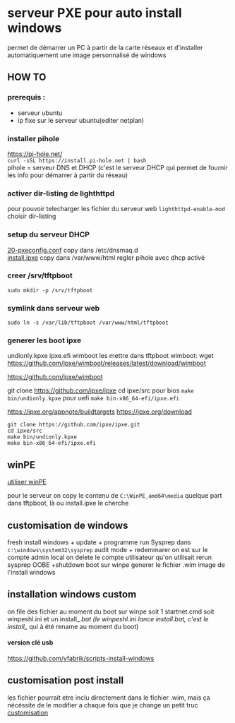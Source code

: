 # serveur PXE pour auto install windows
permet de démarrer un PC à partir de la carte réseaux et d'installer automatiquement une image personnalisé de windows 


## HOW TO
### prerequis :
- serveur ubuntu
- ip fixe sur le serveur ubuntu(editer netplan)

### installer pihole
https://pi-hole.net/  
`curl -sSL https://install.pi-hole.net | bash`  
pihole = serveur DNS et DHCP (c'est le serveur DHCP qui permet de fournir les info pour démarrer à partir du réseau)


### activer dir-listing de lighthttpd 
pour pouvoir telecharger les fichier du serveur web
`lighthttpd-enable-mod`  
choisir dir-listing


### setup du serveur DHCP
[20-pxeconfig.conf](pxe-config/20-pxeconfig.conf) copy dans /etc/dnsmaq.d  
[install.ipxe](pxe-config/install.ipxe) copy dans /var/www/html
regler pihole avec dhcp activé

### creer /srv/tftpboot
`sudo mkdir -p /srv/tftpboot`
### symlink dans serveur web
`sudo ln -s /var/lib/tftpboot /var/www/html/tftpboot`

### generer les boot ipxe
undionly.kpxe
ipxe.efi
wimboot
les mettre dans tftpboot
wimboot:
wget https://github.com/ipxe/wimboot/releases/latest/download/wimboot

https://github.com/ipxe/wimboot

git clone https://github.com/ipxe/ipxe
cd ipxe/src
pour bios `make bin/undionly.kpxe`
pour uefi `make bin-x86_64-efi/ipxe.efi`

https://ipxe.org/appnote/buildtargets
https://ipxe.org/download

```
git clone https://github.com/ipxe/ipxe.git
cd ipxe/src
make bin/undionly.kpxe
make bin-x86_64-efi/ipxe.efi
```

## winPE

[utiliser winPE](winpe.md)

pour le serveur on copy le contenu de `C:\WinPE_amd64\media` quelque part dans tftpboot, là ou install.ipxe le cherche

## customisation de windows
fresh install windows + update + programme
run Sysprep dans `c:\windows\system32\sysprep` audit mode + redemmarer
on est sur le compte admin local on delete le compte utilisateur qu'on utilisait 
rerun sysprep OOBE +shutdown
boot sur winpe 
generer le fichier .wim image de l'install windows


## installation windows custom
on file des fichier au moment du boot sur winpe
soit 1 startnet.cmd
soit winpeshl.ini et un install_*.bat (le winpeshl.ini lance install.bat, c'est le install_* qui à été rename au moment du boot)

#### version clé usb
https://github.com/yfabrik/scripts-install-windows

## customisation post install
les fichier pourrait etre inclu directement dans le fichier .wim, mais ça nécéssite de le modifier a chaque fois que je change un petit truc
[customisation ](personnalisation.md)


